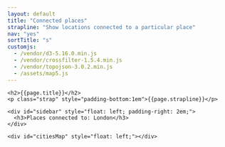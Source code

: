 ```yaml
---
layout: default
title: "Connected places"
strapline: "Show locations connected to a particular place"
nav: "yes"
sortTitle: "s"
customjs:
  - /vendor/d3-5.16.0.min.js
  - /vendor/crossfilter-1.5.4.min.js
  - /vendor/topojson-3.0.2.min.js
  - /assets/map5.js
---
```




<div class="container-fluid clearfix">
  <div class="clearfix">

    <h2>{{page.title}}</h2>
    <p class="strap" style="padding-bottom:1em">{{page.strapline}}</p>

    <div id="sidebar" style="float: left; padding-right: 2em;">
      <h3>Places connected to: London</h3>
    </div>

    <div id="citiesMap" style="float: left;"></div>

  </div>
  <p id="download"></p>
</div>
